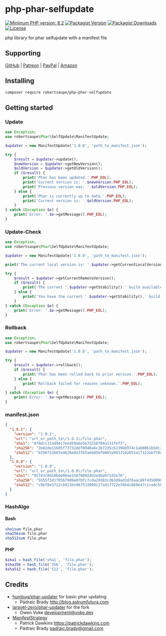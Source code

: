 # php-phar-selfupdate

[![Minimum PHP version: 8.2](https://img.shields.io/badge/php-8.2%2B-blue.svg?color=blue&style=for-the-badge)](https://packagist.org/packages/robertsaupe/php-phar-selfupdate)
[![Packagist Version](https://img.shields.io/packagist/v/robertsaupe/php-phar-selfupdate?color=blue&style=for-the-badge)](https://packagist.org/packages/robertsaupe/php-phar-selfupdate)
[![Packagist Downloads](https://img.shields.io/packagist/dt/robertsaupe/php-phar-selfupdate?color=blue&style=for-the-badge)](https://packagist.org/packages/robertsaupe/php-phar-selfupdate)
[![License](https://img.shields.io/badge/license-MIT-blue.svg?style=for-the-badge)](LICENSE)

php library for phar selfupdate with a manifest file

## Supporting

[GitHub](https://github.com/sponsors/robertsaupe) |
[Patreon](https://www.patreon.com/robertsaupe) |
[PayPal](https://www.paypal.com/donate?hosted_button_id=SQMRNY8YVPCZQ) |
[Amazon](https://www.amazon.de/ref=as_li_ss_tl?ie=UTF8&linkCode=ll2&tag=robertsaupe-21&linkId=b79bc86cee906816af515980cb1db95e&language=de_DE)

## Installing

```sh
composer require robertsaupe/php-phar-selfupdate
```

## Getting started

### Update

```php
use Exception;
use robertsaupe\Phar\SelfUpdate\ManifestUpdate;

$updater = new ManifestUpdate('1.0.0', 'path_to_manifest.json');

try {
    $result = $updater->update();
    $newVersion = $updater->getNewVersion();
    $oldVersion = $updater->getOldVersion();
    if ($result) {
        print('Phar has been updated.'.PHP_EOL);
        print('Current version is: '.$newVersion.PHP_EOL);
        print('Previous version was: '.$oldVersion.PHP_EOL);
    } else {
        print('Phar is currently up to date.'.PHP_EOL);
        print('Current version is: '.$oldVersion.PHP_EOL);
    }
} catch (Exception $e) {
    print('Error: '.$e->getMessage().PHP_EOL);
}
```

### Update-Check

```php
use Exception;
use robertsaupe\Phar\SelfUpdate\ManifestUpdate;

$updater = new ManifestUpdate('1.0.0', 'path_to_manifest.json');

print('The current local version is: '.$updater->getCurrentLocalVersion().PHP_EOL);

try {
    $result = $updater->getCurrentRemoteVersion();
    if ($result) {
        print('The current '.$updater->getStability().' build available remotely is: '.$result.PHP_EOL);
    } else {
        print('You have the current '.$updater->getStability().' build installed.'.PHP_EOL);
    }
} catch (Exception $e) {
    print('Error: '.$e->getMessage().PHP_EOL);
}
```

### Rollback

```php
use Exception;
use robertsaupe\Phar\SelfUpdate\ManifestUpdate;

$updater = new ManifestUpdate('1.0.0', 'path_to_manifest.json');

try {
    $result = $updater->rollback();
    if ($result) {
        print('Phar has been rolled back to prior version.'.PHP_EOL);
    } else {
        print('Rollback failed for reasons unknown.'.PHP_EOL);
    }
} catch (Exception $e) {
    print('Error: '.$e->getMessage().PHP_EOL);
}
```

### manifest.json

```json
{
  "1.0.1": {
    "version": "1.0.1",
    "url": "url_or_path_to\/1.0.1\/file.phar",
    "sha1": "4f0dcc31a49417ee459abe5e73216f84a131fef3",
    "sha256": "2e82de11605f73732ddf0948a6c2b7235cb139bb974c1ab88b1b5dc21fcb571f",
    "sha512": "b356751b07e4626e043f65aeb85bf00b5a9933142652a17122abff0d43db3ce1371f212525b6aac011aa096592a5bcc85f14659fc2cd541f31ec2f4089931e91"
  },
  "1.0.0": {
    "version": "1.0.0",
    "url": "url_or_path_to\/1.0.0\/file.phar",
    "sha1": "95743c0d18bde06ee15878092dd2edbe6f1d2e76",
    "sha256": "5555f3d1f0567909e07bfc7cda29383cd63d9ad3d76aac88f43509904d916c23",
    "sha512": "c9bf8e3712cb913dc067533909117ad17722ef6b4c869e47c1ce8c56cda2a1d182657063eaa713cca331584f2ac548465e87d88895779b4da0b52c62b9f70a2a"
  }
}
```

### HashAlgo

#### Bash

```sh
sha1sum file.phar
sha256sum file.phar
sha512sum file.phar
```

#### PHP

```php
$sha1 = hash_file('sha1', 'file.phar');
$sha256 = hash_file('256', 'file.phar');
$sha512 = hash_file('512', 'file.phar');
```

## Credits

- [humbug/phar-updater](https://github.com/humbug/phar-updater) for basic phar updating
  - Pádraic Brady <http://blog.astrumfutura.com>
- [laravel-zero/phar-updater](https://github.com/laravel-zero/phar-updater) for the fork
  - Owen Voke <development@voke.dev>
- [ManifestStrategy](https://github.com/humbug/phar-updater/pull/37)
  - Patrick Dawkins <https://patrickdawkins.com>
  - Pádraic Brady <padraic.brady@gmail.com>
